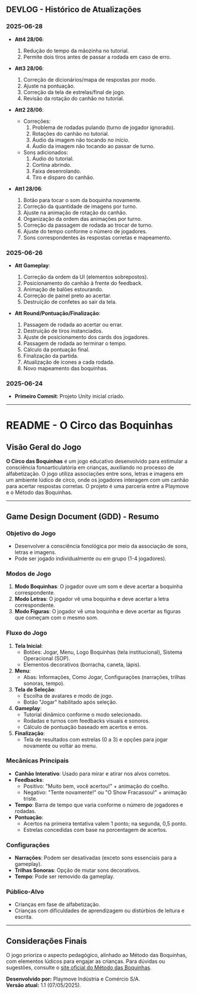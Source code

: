 
## DEVLOG - Histórico de Atualizações

### **2025-06-28**
- **Att4 28/06**:
  1. Redução do tempo da mãozinha no tutorial.
  2. Permite dois tiros antes de passar a rodada em caso de erro.

- **Att3 28/06**:
  1. Correção de dicionários/mapa de respostas por modo.
  2. Ajuste na pontuação.
  3. Correção da tela de estrelas/final de jogo.
  4. Revisão da rotação do canhão no tutorial.

- **Att2 28/06**:
  - Correções:
    1. Problema de rodadas pulando (turno de jogador ignorado).
    2. Rotações do canhão no tutorial.
    3. Áudio da imagem não tocando no início.
    4. Áudio da imagem não tocando ao passar de turno.
  - Sons adicionados:
    1. Áudio do tutorial.
    2. Cortina abrindo.
    3. Faixa desenrolando.
    4. Tiro e disparo do canhão.

- **Att1 28/06**:
  1. Botão para tocar o som da boquinha novamente.
  2. Correção da quantidade de imagens por turno.
  3. Ajuste na animação de rotação do canhão.
  4. Organização da ordem das animações por turno.
  5. Correção da passagem de rodada ao trocar de turno.
  6. Ajuste do tempo conforme o número de jogadores.
  7. Sons correspondentes às respostas corretas e mapeamento.

### **2025-06-26**
- **Att Gameplay**:
  1. Correção da ordem da UI (elementos sobrepostos).
  2. Posicionamento do canhão à frente do feedback.
  3. Animação de balões estourando.
  4. Correção de painel preto ao acertar.
  5. Destruição de confetes ao sair da tela.

- **Att Round/Pontuação/Finalização**:
  1. Passagem de rodada ao acertar ou errar.
  2. Destruição de tiros instanciados.
  3. Ajuste de posicionamento dos cards dos jogadores.
  4. Passagem de rodada ao terminar o tempo.
  5. Cálculo da pontuação final.
  6. Finalização da partida.
  7. Atualização de ícones a cada rodada.
  8. Novo mapeamento das boquinhas.

### **2025-06-24**
- **Primeiro Commit**: Projeto Unity inicial criado.

---

# README - O Circo das Boquinhas

## Visão Geral do Jogo
**O Circo das Boquinhas** é um jogo educativo desenvolvido para estimular a consciência fonoarticulatória em crianças, auxiliando no processo de alfabetização. O jogo utiliza associações entre sons, letras e imagens em um ambiente lúdico de circo, onde os jogadores interagem com um canhão para acertar respostas corretas. O projeto é uma parceria entre a Playmove e o Método das Boquinhas.

---

## Game Design Document (GDD) - Resumo

### **Objetivo do Jogo**
- Desenvolver a consciência fonológica por meio da associação de sons, letras e imagens.
- Pode ser jogado individualmente ou em grupo (1-4 jogadores).

### **Modos de Jogo**
1. **Modo Boquinhas**: O jogador ouve um som e deve acertar a boquinha correspondente.
2. **Modo Letras**: O jogador vê uma boquinha e deve acertar a letra correspondente.
3. **Modo Figuras**: O jogador vê uma boquinha e deve acertar as figuras que começam com o mesmo som.

### **Fluxo do Jogo**
1. **Tela Inicial**: 
   - Botões: Jogar, Menu, Logo Boquinhas (tela institucional), Sistema Operacional (SOP).
   - Elementos decorativos (borracha, caneta, lápis).
2. **Menu**: 
   - Abas: Informações, Como Jogar, Configurações (narrações, trilhas sonoras, tempo).
3. **Tela de Seleção**: 
   - Escolha de avatares e modo de jogo.
   - Botão "Jogar" habilitado após seleção.
4. **Gameplay**: 
   - Tutorial dinâmico conforme o modo selecionado.
   - Rodadas e turnos com feedbacks visuais e sonoros.
   - Cálculo de pontuação baseado em acertos e erros.
5. **Finalização**: 
   - Tela de resultados com estrelas (0 a 3) e opções para jogar novamente ou voltar ao menu.

### **Mecânicas Principais**
- **Canhão Interativo**: Usado para mirar e atirar nos alvos corretos.
- **Feedbacks**: 
  - Positivo: "Muito bem, você acertou!" + animação do coelho.
  - Negativo: "Tente novamente!" ou "O Show Fracassou!" + animação triste.
- **Tempo**: Barra de tempo que varia conforme o número de jogadores e rodadas.
- **Pontuação**: 
  - Acertos na primeira tentativa valem 1 ponto; na segunda, 0,5 ponto.
  - Estrelas concedidas com base na porcentagem de acertos.

### **Configurações**
- **Narrações**: Podem ser desativadas (exceto sons essenciais para a gameplay).
- **Trilhas Sonoras**: Opção de mutar sons decorativos.
- **Tempo**: Pode ser removido da gameplay.

### **Público-Alvo**
- Crianças em fase de alfabetização.
- Crianças com dificuldades de aprendizagem ou distúrbios de leitura e escrita.

---

## Considerações Finais
O jogo prioriza o aspecto pedagógico, alinhado ao Método das Boquinhas, com elementos lúdicos para engajar as crianças. Para dúvidas ou sugestões, consulte o [site oficial do Método das Boquinhas](http://www.metododasboquinhas.com.br). 

**Desenvolvido por:** Playmove Indústria e Comércio S/A.  
**Versão atual:** 1.1 (07/05/2025).

